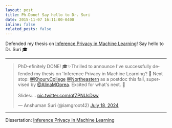 ```yaml
---
layout: post
title: Ph-Done! Say hello to Dr. Suri
date: 2015-11-07 16:11:00-0400
inline: false
related_posts: false
---
```


Defended my thesis on [Inference Privacy in Machine Learning](https://uvasrg.github.io/congratulations-dr.-suri/)! Say hello to Dr. Suri :mortar_board:

---

<blockquote class="twitter-tweet"><p lang="en" dir="ltr">PhD-efinitely DONE! 🎓✨Thrilled to announce I&#39;ve successfully defended my thesis on &#39;Inference Privacy in Machine Learning&#39;! 🚀 Next stop: <a href="https://twitter.com/KhouryCollege?ref_src=twsrc%5Etfw">@KhouryCollege</a> <a href="https://twitter.com/Northeastern?ref_src=twsrc%5Etfw">@Northeastern</a> as a postdoc this fall, supervised by <a href="https://twitter.com/AlinaMOprea?ref_src=twsrc%5Etfw">@AlinaMOprea</a>. Excited for what&#39;s next. 🎉<br><br>Slides:… <a href="https://t.co/qfZPNUsDsw">pic.twitter.com/qfZPNUsDsw</a></p>&mdash; Anshuman Suri (@iamgroot42) <a href="https://twitter.com/iamgroot42/status/1814033241688428695?ref_src=twsrc%5Etfw">July 18, 2024</a></blockquote> <script async src="https://platform.twitter.com/widgets.js" charset="utf-8"></script>

---

Dissertation: [Inference Privacy in Machine Learning](https://libraetd.lib.virginia.edu/public_view/2227mr11j)